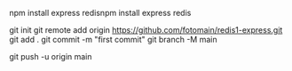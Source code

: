 

npm install express redisnpm install express redis

git init
git remote add origin https://github.com/fotomain/redis1-express.git
git add .
git commit -m "first commit"
git branch -M main

git push -u origin main
